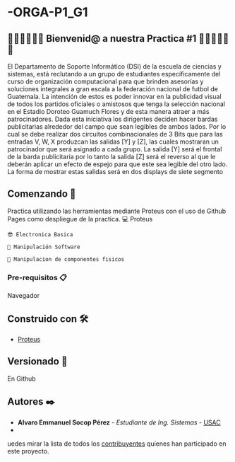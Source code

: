 # -ORGA-P1_G1
## 🥇🥇🥇🤗🤗🤗  Bienvenid@ a nuestra Practica #1  🤗🤗🤗🥇🥇🥇
El Departamento de Soporte Informático (DSI) de la escuela de ciencias y sistemas, está reclutando a
un grupo de estudiantes específicamente del curso de organización computacional para que brinden
asesorías y soluciones integrales a gran escala a la federación nacional de futbol de Guatemala. La
intención de estos es poder innovar en la publicidad visual de todos los partidos oficiales o amistosos
que tenga la selección nacional en el Estadio Doroteo Guamuch Flores y de esta manera atraer a más
patrocinadores.
Dada esta iniciativa los dirigentes deciden hacer bardas publicitarias alrededor del campo que sean
legibles de ambos lados.
Por lo cual se debe realizar dos circuitos combinacionales de 3 Bits que para las entradas V, W, X
produzcan las salidas [Y] y [Z], las cuales mostraran un patrocinador que será asignado a cada grupo.
La salida [Y] será el frontal de la barda publicitaria por lo tanto la salida [Z] será el reverso al que le
deberán aplicar un efecto de espejo para que este sea legible del otro lado.
La forma de mostrar estas salidas será en dos displays de siete segmento
## Comenzando 🚀

Practica utilizando las herramientas mediante Proteus con el uso de Github Pages como despliegue de la practica.
    💻 Proteus
    
    😎 Electronica Basica 
    
    🎃 Manipulación Software
    
    🎇 Manipulacion de componentes fisicos

### Pre-requisitos 📋

Navegador


## Construido con 🛠️

* [Proteus](https://store.steampowered.com/app/219680/Proteus/?l=spanish) 

## Versionado 📌
En Github 

## Autores ✒️

* **Alvaro Emmanuel Socop Pérez** - *Estudiante de Ing. Sistemas* - [USAC](https://github.com/Alvaro-SP)
* 
uedes mirar la lista de todos los [contribuyentes](https://github.com/your/project/contributors) quíenes han participado en este proyecto. 
